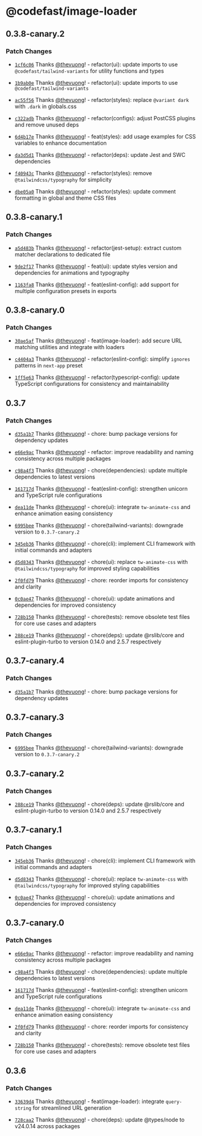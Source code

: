 # @codefast/image-loader

## 0.3.8-canary.2

### Patch Changes

- [`1cf6c06`](https://github.com/codefastlabs/codefast/commit/1cf6c06046d25579e0e36f013bf108d7011139d8) Thanks [@thevuong](https://github.com/thevuong)! - refactor(ui): update imports to use `@codefast/tailwind-variants` for utility functions and types

- [`1b9ab0e`](https://github.com/codefastlabs/codefast/commit/1b9ab0e5af2f02473d572a0443501216cc3fa880) Thanks [@thevuong](https://github.com/thevuong)! - refactor(ui): update imports to use `@codefast/tailwind-variants`

- [`ac55f56`](https://github.com/codefastlabs/codefast/commit/ac55f569207dfd79f270f7ed6a0a1d0c6c5cee5e) Thanks [@thevuong](https://github.com/thevuong)! - refactor(styles): replace `@variant dark` with `.dark` in globals.css

- [`c322adb`](https://github.com/codefastlabs/codefast/commit/c322adbb6953fd3bf17376d2ac3064747604113f) Thanks [@thevuong](https://github.com/thevuong)! - refactor(configs): adjust PostCSS plugins and remove unused deps

- [`6d4b17e`](https://github.com/codefastlabs/codefast/commit/6d4b17e577bda3b5d5a6c74dea28d6968b527751) Thanks [@thevuong](https://github.com/thevuong)! - feat(styles): add usage examples for CSS variables to enhance documentation

- [`da3d5d1`](https://github.com/codefastlabs/codefast/commit/da3d5d114ada0c48ffcb79d993c8e9a07f420c70) Thanks [@thevuong](https://github.com/thevuong)! - refactor(deps): update Jest and SWC dependencies

- [`f40943c`](https://github.com/codefastlabs/codefast/commit/f40943c85ff0daf8ae3a48deb3e2c848b0a54976) Thanks [@thevuong](https://github.com/thevuong)! - refactor(styles): remove `@tailwindcss/typography` for simplicity

- [`dbe05a0`](https://github.com/codefastlabs/codefast/commit/dbe05a0246a7e2a582f6c7255d3a458002295f29) Thanks [@thevuong](https://github.com/thevuong)! - refactor(styles): update comment formatting in global and theme CSS files

## 0.3.8-canary.1

### Patch Changes

- [`a5d483b`](https://github.com/codefastlabs/codefast/commit/a5d483b6232088b6d74e6146e0d1510843241ad0) Thanks [@thevuong](https://github.com/thevuong)! - refactor(jest-setup): extract custom matcher declarations to dedicated file

- [`9de2f17`](https://github.com/codefastlabs/codefast/commit/9de2f173fcac4ffe2dc919b98029321468a25b4b) Thanks [@thevuong](https://github.com/thevuong)! - feat(ui): update styles version and dependencies for animations and typography

- [`1163fa8`](https://github.com/codefastlabs/codefast/commit/1163fa802d29abb68a53eb403295ef1a27cdc7d9) Thanks [@thevuong](https://github.com/thevuong)! - feat(eslint-config): add support for multiple configuration presets in exports

## 0.3.8-canary.0

### Patch Changes

- [`30ae5af`](https://github.com/codefastlabs/codefast/commit/30ae5af9b720a42f1debb2bb595b778bd64a43a5) Thanks [@thevuong](https://github.com/thevuong)! - feat(image-loader): add secure URL matching utilities and integrate with loaders

- [`c4404a3`](https://github.com/codefastlabs/codefast/commit/c4404a33ea694eacb0469772cdc834809d13aabc) Thanks [@thevuong](https://github.com/thevuong)! - refactor(eslint-config): simplify `ignores` patterns in `next-app` preset

- [`1ff5e63`](https://github.com/codefastlabs/codefast/commit/1ff5e63747205c248d326ba4b38a3b1caff91335) Thanks [@thevuong](https://github.com/thevuong)! - refactor(typescript-config): update TypeScript configurations for consistency and maintainability

## 0.3.7

### Patch Changes

- [`d35a1b7`](https://github.com/codefastlabs/codefast/commit/d35a1b76ad65d12a0ebb69dd141b2c38d98973d0) Thanks [@thevuong](https://github.com/thevuong)! - chore: bump package versions for dependency updates

- [`e66e9ac`](https://github.com/codefastlabs/codefast/commit/e66e9ac1186a94cb30d83d7125d4991ee91c7a41) Thanks [@thevuong](https://github.com/thevuong)! - refactor: improve readability and naming consistency across multiple packages

- [`c98a4f3`](https://github.com/codefastlabs/codefast/commit/c98a4f3c821039557205fdb0fc4b5a55d8b81944) Thanks [@thevuong](https://github.com/thevuong)! - chore(dependencies): update multiple dependencies to latest versions

- [`161717d`](https://github.com/codefastlabs/codefast/commit/161717db82457444b793bad252099084ef490085) Thanks [@thevuong](https://github.com/thevuong)! - feat(eslint-config): strengthen unicorn and TypeScript rule configurations

- [`dea11de`](https://github.com/codefastlabs/codefast/commit/dea11deef4cab04a9ed2cd411251f6ad939acba6) Thanks [@thevuong](https://github.com/thevuong)! - chore(ui): integrate `tw-animate-css` and enhance animation easing consistency

- [`6995bee`](https://github.com/codefastlabs/codefast/commit/6995bee4991257294cc6d520af6989e237392775) Thanks [@thevuong](https://github.com/thevuong)! - chore(tailwind-variants): downgrade version to `0.3.7-canary.2`

- [`345eb36`](https://github.com/codefastlabs/codefast/commit/345eb368a1e44051e215c0e74a255bb8bf7cca76) Thanks [@thevuong](https://github.com/thevuong)! - chore(cli): implement CLI framework with initial commands and adapters

- [`d5d8343`](https://github.com/codefastlabs/codefast/commit/d5d83431d97f433f9dd5d1c745bd35f163573ad2) Thanks [@thevuong](https://github.com/thevuong)! - chore(ui): replace `tw-animate-css` with `@tailwindcss/typography` for improved styling capabilities

- [`2f0fd79`](https://github.com/codefastlabs/codefast/commit/2f0fd791d1505279a9c8570f8f3fddcf058d64ee) Thanks [@thevuong](https://github.com/thevuong)! - chore: reorder imports for consistency and clarity

- [`0c0ae47`](https://github.com/codefastlabs/codefast/commit/0c0ae47e822ca82609d5e2dfe55629387ec88df1) Thanks [@thevuong](https://github.com/thevuong)! - chore(ui): update animations and dependencies for improved consistency

- [`728b150`](https://github.com/codefastlabs/codefast/commit/728b1503583d1f130c2f0abd503343dd8c802ee6) Thanks [@thevuong](https://github.com/thevuong)! - chore(tests): remove obsolete test files for core use cases and adapters

- [`288ce19`](https://github.com/codefastlabs/codefast/commit/288ce19a5ab93a2e926579b5404395b050eadc36) Thanks [@thevuong](https://github.com/thevuong)! - chore(deps): update @rslib/core and eslint-plugin-turbo to version 0.14.0 and 2.5.7 respectively

## 0.3.7-canary.4

### Patch Changes

- [`d35a1b7`](https://github.com/codefastlabs/codefast/commit/d35a1b76ad65d12a0ebb69dd141b2c38d98973d0) Thanks [@thevuong](https://github.com/thevuong)! - chore: bump package versions for dependency updates

## 0.3.7-canary.3

### Patch Changes

- [`6995bee`](https://github.com/codefastlabs/codefast/commit/6995bee4991257294cc6d520af6989e237392775) Thanks [@thevuong](https://github.com/thevuong)! - chore(tailwind-variants): downgrade version to `0.3.7-canary.2`

## 0.3.7-canary.2

### Patch Changes

- [`288ce19`](https://github.com/codefastlabs/codefast/commit/288ce19a5ab93a2e926579b5404395b050eadc36) Thanks [@thevuong](https://github.com/thevuong)! - chore(deps): update @rslib/core and eslint-plugin-turbo to version 0.14.0 and 2.5.7 respectively

## 0.3.7-canary.1

### Patch Changes

- [`345eb36`](https://github.com/codefastlabs/codefast/commit/345eb368a1e44051e215c0e74a255bb8bf7cca76) Thanks [@thevuong](https://github.com/thevuong)! - chore(cli): implement CLI framework with initial commands and adapters

- [`d5d8343`](https://github.com/codefastlabs/codefast/commit/d5d83431d97f433f9dd5d1c745bd35f163573ad2) Thanks [@thevuong](https://github.com/thevuong)! - chore(ui): replace `tw-animate-css` with `@tailwindcss/typography` for improved styling capabilities

- [`0c0ae47`](https://github.com/codefastlabs/codefast/commit/0c0ae47e822ca82609d5e2dfe55629387ec88df1) Thanks [@thevuong](https://github.com/thevuong)! - chore(ui): update animations and dependencies for improved consistency

## 0.3.7-canary.0

### Patch Changes

- [`e66e9ac`](https://github.com/codefastlabs/codefast/commit/e66e9ac1186a94cb30d83d7125d4991ee91c7a41) Thanks [@thevuong](https://github.com/thevuong)! - refactor: improve readability and naming consistency across multiple packages

- [`c98a4f3`](https://github.com/codefastlabs/codefast/commit/c98a4f3c821039557205fdb0fc4b5a55d8b81944) Thanks [@thevuong](https://github.com/thevuong)! - chore(dependencies): update multiple dependencies to latest versions

- [`161717d`](https://github.com/codefastlabs/codefast/commit/161717db82457444b793bad252099084ef490085) Thanks [@thevuong](https://github.com/thevuong)! - feat(eslint-config): strengthen unicorn and TypeScript rule configurations

- [`dea11de`](https://github.com/codefastlabs/codefast/commit/dea11deef4cab04a9ed2cd411251f6ad939acba6) Thanks [@thevuong](https://github.com/thevuong)! - chore(ui): integrate `tw-animate-css` and enhance animation easing consistency

- [`2f0fd79`](https://github.com/codefastlabs/codefast/commit/2f0fd791d1505279a9c8570f8f3fddcf058d64ee) Thanks [@thevuong](https://github.com/thevuong)! - chore: reorder imports for consistency and clarity

- [`728b150`](https://github.com/codefastlabs/codefast/commit/728b1503583d1f130c2f0abd503343dd8c802ee6) Thanks [@thevuong](https://github.com/thevuong)! - chore(tests): remove obsolete test files for core use cases and adapters

## 0.3.6

### Patch Changes

- [`33639d4`](https://github.com/codefastlabs/codefast/commit/33639d4a8698fb45815295fec5aa53ff8d4b72eb) Thanks [@thevuong](https://github.com/thevuong)! - feat(image-loader): integrate `query-string` for streamlined URL generation

- [`728caa2`](https://github.com/codefastlabs/codefast/commit/728caa2b60273623e15543b2ef0963f0cc53d99f) Thanks [@thevuong](https://github.com/thevuong)! - chore(deps): update @types/node to v24.0.14 across packages
